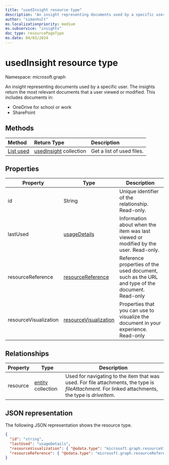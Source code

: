 ```yaml
---
title: "usedInsight resource type"
description: "An insight representing documents used by a specific user. The insights return the most relevant documents that a user viewed or modified."
author: "simonhult"
ms.localizationpriority: medium
ms.subservice: "insights"
doc_type: resourcePageType
ms.date: 04/03/2024
---
```


# usedInsight resource type

Namespace: microsoft.graph

An insight representing documents used by a specific user. The insights return the most relevant documents that a user viewed or modified. This includes documents in:

- OneDrive for school or work
- SharePoint

## Methods

| Method       | Return Type  |Description|
|:---------------|:--------|:----------|
|[List used](../api/insights-list-used.md) |[usedInsight](insights-used.md) collection| Get a list of used files.|

## Properties

| Property              | Type          	 		| Description  |
| -------------         |---------------	 		| -------------|
| id      				| String	 				| Unique identifier of the relationship. Read-only. 	   |
| lastUsed			    | [usageDetails](insights-usagedetails.md)				| Information about when the item was last viewed or modified by the user. Read-only. 	   |
| resourceReference		| [resourceReference](insights-resourcereference.md)                      | Reference properties of the used document, such as the URL and type of the document. Read-only	   |
| resourceVisualization	| [resourceVisualization](insights-resourcevisualization.md)				| Properties that you can use to visualize the document in your experience. Read-only	   |

## Relationships

| Property      | Type          | Description  |
| ------------- |---------------| -------------|
| resource    	| [entity](entity.md) collection	| Used for navigating to the item that was used. For file attachments, the type is *fileAttachment*. For linked attachments, the type is *driveItem*. |

## JSON representation
The following JSON representation shows the resource type.

<!-- {
  "blockType": "resource",
  "keyProperty":"id",
  "optionalProperties": [
    "resource"
  ],
  "@odata.type": "microsoft.graph.usedInsight"
}-->

```json
{
  "id": "string",
  "lastUsed": "usageDetails",
  "resourceVisualization": { "@odata.type": "microsoft.graph.resourceVisualization" },
  "resourceReference": { "@odata.type": "microsoft.graph.resourceReference" }
}
```


